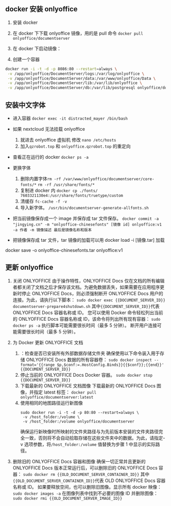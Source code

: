 ## docker 安装 onlyoffice

1. 安装 docker

2. 在 docker 下下载 onlyoffice 镜像，用的是 pull 命令 `docker pull onlyoffice/documentserver`
3. 在 docker 下启动镜像：

4. 创建一个容器

```sh
docker run -i -t -d -p 8086:80 --restart=always \
 -v /app/onlyoffice/DocumentServer/logs:/var/log/onlyoffice \
 -v /app/onlyoffice/DocumentServer/data:/var/www/onlyoffice/Data \
 -v /app/onlyoffice/DocumentServer/lib:/var/lib/onlyoffice \
 -v /app/onlyoffice/DocumentServer/db:/var/lib/postgresql onlyoffice/documentserver
```

## 安装中文字体

- 进入容器 `docker exec -it distracted_mayer /bin/bash`
- 如果 nextcloud 无法挂载 onlyoffice

  1. 就进去 onlyoffice 虚拟机 修改 `nano /etc/hosts`
  2. 加入`qzrobot.top` 和 `onlyoffice.qzrobot.top` 的重定向

- 查看正在运行的 docker `docker ps -a`
- 更换字体

  1. 删除内置字体`rm -rf /var/www/onlyoffice/documentserver/core-fonts/*` `rm -rf /usr/share/fonts/*`
  2. 复制进 docker 内 `docker cp ./fonts/ 7603321130e4:/usr/share/fonts/truetype/custom`
  3. 清缓存 `fc-cache -f -v`
  4. 导入新字体。 `/usr/bin/documentserver-generate-allfonts.sh`

- 把当前镜像保存成一个 image 并保存成 tar 文件保存。
  `docker commit -a "jingying.cn" -m "onlyoffice-chinesefonts" [镜像 id] onlyoffice:v1 -a 作者 -m 镜像描述 最后是镜像名称和版本`

- 把镜像保存成 tar 文件，tar 镜像的加载可以用 docker load -i [镜像.tar] 加载

docker save -o onlyoffice-chinesefonts.tar onlyoffice:v1

## 更新 onlyoffice

1. 关闭 ONLYOFFICE
   由于操作特性，ONLYOFFICE Docs 仅在文档的所有编辑者都关闭了文档之后才保存该文档。为避免数据丢失，如果需要在应用程序更新时停止 ONLYOFFICE Docs，则必须强制断开 ONLYOFFICE Docs 用户的连接。为此，请执行以下脚本：
   `sudo docker exec {{DOCUMENT_SERVER_ID}} documentserver-prepare4shutdown.sh`
   其中`{{DOCUMENT_SERVER_ID}}`代表 ONLYOFFICE Docs 容器名称或 ID。
   您可以使用 Docker 命令轻松列出当前的 ONLYOFFICE Docs 容器名称或 ID，该命令将列出所有现有容器：
   `sudo docker ps -a`
   执行脚本可能需要很长时间（最多 5 分钟）。
   断开用户连接可能需要很长时间（最多 5 分钟）。

2. 为 Docker 更新 ONLYOFFICE 文档

   1. ：检查是否已安装所有外部数据存储文件夹
      确保使用以下命令装入用于存储 ONLYOFFICE Docs 数据的所有容器卷：
      `sudo docker inspect --format='{{range $p,$conf:=.HostConfig.Binds}}{{$conf}};{{end}}' {{DOCUMENT_SERVER_ID}}`
   2. 停止当前的 ONLYOFFICE Docs Docker 容器。
      `sudo docker stop {{DOCUMENT_SERVER_ID}}`
   3. 下载最新的 ONLYOFFICE 文档图像
      下载最新的 ONLYOFFICE Docs 图像，并指定 latest 标签：
      `docker pull onlyoffice/documentserver:latest`
   4. 使用相同的地图路径运行新图像
      ```
      sudo docker run -i -t -d -p 80:80 --restart=always \
       -v /host_folder:/volume \
       -v /host_folder:/volume onlyoffice/documentserver
      ```
      确保运行新映像时所映射的文件夹路径与为先前版本安装的文件夹路径完全一致，否则将不会自动拾取存储在这些文件夹中的数据。为此，请指定-v 选项参数，将`/host_folder:/volume` 值替换为步骤 1 中显示的实际路径。

3. 删除旧的 ONLYOFFICE Docs 容器和图像
   确保一切正常并且更新的 ONLYOFFICE Docs 版本正常运行后，可以删除旧的 ONLYOFFICE Docs 容器：
   `sudo docker rm {{OLD_DOCUMENT_SERVER_CONTAINER_ID}}`
   其中`{{OLD_DOCUMENT_SERVER_CONTAINER_ID}}`代表 OLD ONLYOFFICE Docs 容器名称或 ID。
   如果要释放空间，也可以删除旧图像。显示所有 docker 映像：
   `sudo docker images -a`
   在图像列表中找到不必要的图像 ID 并删除图像：
   `sudo docker rmi {{OLD_DOCUMENT_SERVER_IMAGE_ID}}`
